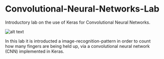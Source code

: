 # Convolutional-Neural-Networks-Lab
Introductory lab on the use of Keras for Convolutional Neural Networks.

![alt text](https://camo.githubusercontent.com/547270c4de952a6c6a55d033d01464be53989870/68747470733a2f2f692e696d6775722e636f6d2f526566324f56542e676966)

In this lab it is introducted a image-recognition-pattern in order to count how many fingers are being held up, via a convolutional neural network (CNN) implemented in Keras.
